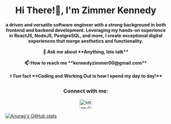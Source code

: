 <h1 align="center">Hi There!👋, I'm Zimmer Kennedy</h1>
<h4 align="center">a driven and versatile software engineer with a strong background in both frontend and backend development. Leveraging my hands-on experience in ReactJS, NodeJS, PostgreSQL, and more, I create exceptional digital experiences that merge aesthetics and functionality.<br>
<br>
 💬 Ask me about **Anything, lets talk**<br>
<br>
 📫 How to reach me **kennedyzimmer00@gmail.com**<br>
<br>
⚡ Fun fact **Coding and Working Out is how I spend my day to day!**

<h3 align="center">Connect with me:</h3>
<p align="center">
<a href="https://linkedin.com/in/https://www.linkedin.com/in/zimmerkennedy/" target="blank"><img align="center" src="https://raw.githubusercontent.com/rahuldkjain/github-profile-readme-generator/master/src/images/icons/Social/linked-in-alt.svg" alt="https://www.linkedin.com/in/zimmerkennedy/" height="30" width="40" /></a>
</p>

[![Anurag's GitHub stats](https://github-readme-stats.vercel.app/api?username=ZimmerKennedy)](https://github.com/anuraghazra/github-readme-stats)

